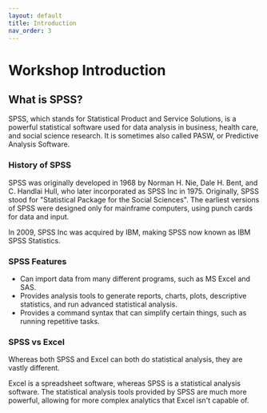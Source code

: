 ```yaml
---
layout: default
title: Introduction
nav_order: 3
---
```

<!-- 
This page will go over introductory content to the workshop. 
If your workshop has an introduction sequence, whether it be history, "Why should you use __", or anything of that matter, this is where it goes! If your workshop doesn't need this, delete introduction.md from the repository. 
Add, edit, or remove any content below for the workshop in question. 
-->

# Workshop Introduction 
<!-- Follow along with the introductory video, slides, or text below. -->

<!-- If your page has a video to go along with it, put it here. -->
<!-- <iframe height="416" width="100%" allowfullscreen frameborder=0 src="https://echo360.ca/media/c387e1fe-8042-44d2-a114-3c50ef18c524/public"></iframe>
[View original here.](https://echo360.ca/media/c387e1fe-8042-44d2-a114-3c50ef18c524/public) -->

<!-- If your page has slides/PDFs/worksheets to go along with it, put it here. -->
<!-- <embed width="100%" height="466" src="assets/docs/twineIntro.pdf" style="border:none;">
[Download slides here.](assets/docs/twineIntro.pdf) -->

## What is SPSS?

SPSS, which stands for Statistical Product and Service Solutions, is a powerful statistical software used for data analysis in business, health care, and social science research. It is sometimes also called PASW, or Predictive Analysis Software.

### History of SPSS

SPSS was originally developed in 1968 by Norman H. Nie, Dale H. Bent, and C. Handlai Hull, who later incorporated as SPSS Inc in 1975. Originally, SPSS stood for "Statistical Package for the Social Sciences". The earliest versions of SPSS were designed only for mainframe computers, using punch cards for data and input.

In 2009, SPSS Inc was acquired by IBM, making SPSS now known as IBM SPSS Statistics.

### SPSS Features

- Can import data from many different programs, such as MS Excel and SAS.
- Provides analysis tools to generate reports, charts, plots, descriptive statistics, and run advanced statistical analysis.
- Provides a command syntax that can simplify certain things, such as running repetitive tasks.

### SPSS vs Excel

Whereas both SPSS and Excel can both do statistical analysis, they are vastly different. 

Excel is a spreadsheet software, whereas SPSS is a statistical analysis software. The statistical analysis tools provided by SPSS are much more powerful, allowing for more complex analytics that Excel isn't capable of. 

